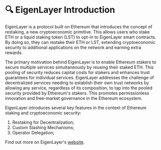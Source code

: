 # 🔍 EigenLayer Introduction

EigenLayer is a protocol built on Ethereum that introduces the concept of restaking, a new cryptoeconomic primitive. This allows users who stake ETH or a liquid staking token (LST) to opt-in to EigenLayer smart contracts. By doing so, they can restake their ETH or LST, extending cryptoeconomic security to additional applications on the network and earning extra rewards.

The primary motivation behind EigenLayer is to enable Ethereum stakers to secure multiple services simultaneously by reusing their staked ETH. This pooling of security reduces capital costs for stakers and enhances trust guarantees for individual services. EigenLayer addresses the challenge of decentralized services needing to establish their own trust networks by allowing any service, regardless of its composition, to tap into the pooled security provided by Ethereum's stakers. This promotes permissionless innovation and free-market governance in the Ethereum ecosystem.

EigenLayer introduces several key features in the context of Ethereum staking and cryptoeconomic security:

1. Restaking for Decentralization;
2. Custom Slashing Mechanisms;
3. Operator Delegation;

Find out more on EigenLayer's [website](https://www.eigenlayer.xyz/).
